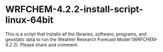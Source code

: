 # WRFCHEM-4.2.2-install-script-linux-64bit
This is a script that installs all the libraries, software, programs, and geostatic data to run the Weather Research Forecast Model (WRFCHEM-4.2.2). Please share and comment.

